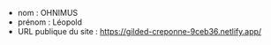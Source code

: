- nom : OHNIMUS
- prénom : Léopold
- URL publique du site : https://gilded-creponne-9ceb36.netlify.app/
